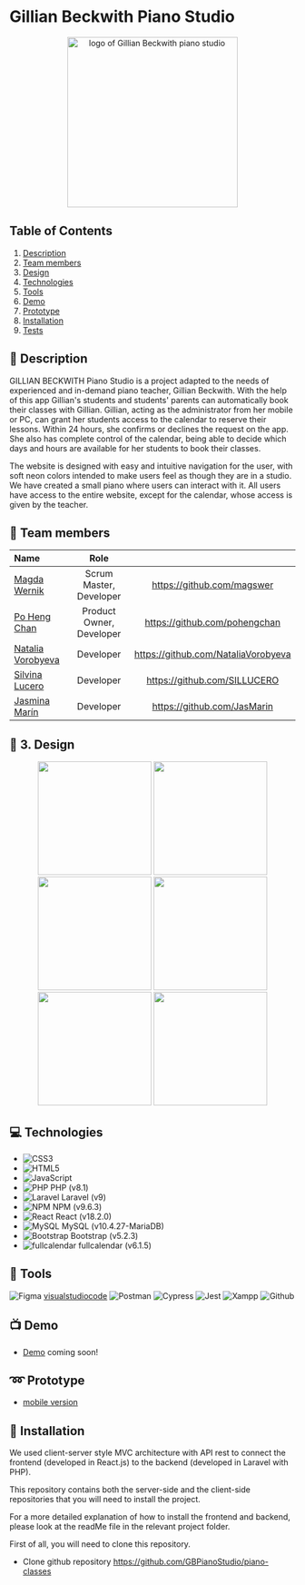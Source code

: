 # Gillian Beckwith Piano Studio
<p align="center"><img src="https://user-images.githubusercontent.com/116795553/229541862-1789a445-d53c-4031-b11e-d65990bec8d3.JPG" width="300px" alt="logo of Gillian Beckwith piano studio"></p>


## Table of Contents
1. [Description](#description) 
2. [Team members](#team-members) 
3. [Design](#design)
4. [Technologies](#technologies)
5. [Tools](#tools)
6. [Demo](#demo)
7. [Prototype](#prototype)
8. [Installation](#installation)
9. [Tests](#tests)


## :musical_keyboard: Description

<p>GILLIAN BECKWITH Piano Studio is a project adapted to the needs of experienced and in-demand piano teacher, Gillian Beckwith. With the help of this app Gillian's students and students' parents can automatically book their classes with Gillian. Gillian, acting as the administrator from her mobile or PC, can grant her students access to the calendar to reserve their lessons. Within 24 hours, she confirms or declines the request on the app. She also has complete control of the calendar, being able to decide which days and hours are available for her students to book their classes.

The website is designed with easy and intuitive navigation for the user, with soft neon colors intended to make users feel as though they are in a studio. We have created a small piano where users can interact with it. All users have access to the entire website, except for the calendar, whose access is given by the teacher.</p>


## :handshake: Team members  
  
| Name | Role | |
| :--- | :---: | :---: |
| [Magda Wernik](https://github.com/magswer) | Scrum Master, Developer | https://github.com/magswer |
| [Po Heng Chan](https://github.com/pohengchan) | Product Owner, Developer | https://github.com/pohengchan |
| [Natalia Vorobyeva](https://github.com/NataliaVorobyeva) | Developer | https://github.com/NataliaVorobyeva |
| [Silvina Lucero](https://github.com/SILLUCERO) | Developer | https://github.com/SILLUCERO |
| [Jasmina Marín](https://github.com/JasMarin) | Developer | https://github.com/JasMarin |


## :art: 3. Design

<p align="center">
<img src="https://user-images.githubusercontent.com/116795553/229556410-0b04e913-6411-416a-8bc5-c24053bd0642.JPG" height="200px">
<img src="https://user-images.githubusercontent.com/116795553/229556643-01b6d3a6-c573-4f11-814d-356c4b845bc6.JPG" height="200px">
<img src="https://user-images.githubusercontent.com/116795553/229556828-27652416-3f21-45d7-bdfb-607be3844ca0.JPG" height="200px">
<img src="https://user-images.githubusercontent.com/116795553/229557082-9b1cd85f-cd60-4601-80ad-bc1723e8a55c.JPG" height="200px">
<img src="https://user-images.githubusercontent.com/116795553/229557232-61f0c7fb-31dc-4383-b85a-79c8b81c1be0.JPG" height="200px">
<img src="https://user-images.githubusercontent.com/116795553/229557499-a272f94f-4e34-42a7-b17e-1d818469b2dc.JPG" height="200px">
</p>


## :computer: Technologies

- ![CSS3](https://img.shields.io/badge/css3-%231572B6.svg?style=for-the-badge&logo=css3&logoColor=white) 
- ![HTML5](https://img.shields.io/badge/html5-%23E34F26.svg?style=for-the-badge&logo=html5&logoColor=white)  
- ![JavaScript](https://img.shields.io/badge/javascript-%23323330.svg?style=for-the-badge&logo=javascript&logoColor=%23F7DF1E) 
- ![PHP](https://img.shields.io/badge/php-%23777BB4.svg?style=for-the-badge&logo=php&logoColor=white) PHP (v8.1) 
- ![Laravel](https://img.shields.io/badge/laravel-%23FF2D20.svg?style=for-the-badge&logo=laravel&logoColor=white)  Laravel (v9)
- ![NPM](https://img.shields.io/badge/NPM-%23000000.svg?style=for-the-badge&logo=npm&logoColor=white)  NPM (v9.6.3)
- ![React](https://img.shields.io/badge/react-%2320232a.svg?style=for-the-badge&logo=react&logoColor=%2361DAFB)  React (v18.2.0)
- ![MySQL](https://img.shields.io/badge/mysql-%2300f.svg?style=for-the-badge&logo=mysql&logoColor=white) MySQL (v10.4.27-MariaDB)
- ![Bootstrap](https://img.shields.io/badge/bootstrap-%23563D7C.svg?style=for-the-badge&logo=bootstrap&logoColor=white) Bootstrap (v5.2.3)
- ![fullcalendar](https://img.shields.io/badge/fullcalendar-%23FF2D20.svg?style=for-the-badge&logo=laravel&logoColor=white) fullcalendar (v6.1.5)

	
 ## :hammer: Tools

![Figma](https://img.shields.io/badge/figma-%23F24E1E.svg?style=for-the-badge&logo=figma&logoColor=white) [visualstudiocode](https://img.shields.io/badge/VSC-%231572B6.svg?style=for-the-badge&logo=css3&logoColor=white) ![Postman](https://img.shields.io/badge/Postman-FF6C37?style=for-the-badge&logo=postman&logoColor=white) ![Cypress](https://img.shields.io/badge/Cypress-17202C?style=for-the-badge&logo=cypress&logoColor=white) ![Jest](https://img.shields.io/badge/Jest-C21325?style=for-the-badge&logo=jest&logoColor=white)  ![Xampp](https://img.shields.io/badge/Xampp-F37623?style=for-the-badge&logo=xampp&logoColor=white) ![Github](https://img.shields.io/badge/GitHub-100000?style=for-the-badge&logo=github&logoColor=white) 


## :tv: Demo

* [Demo]() coming soon!


## :loop: Prototype

* [mobile version](https://www.figma.com/proto/pzQyEnD8Aon3GMWp1vDkoR/Piano-classes-Gillian-Beckwith?node-id=1-4&scaling=scale-down&page-id=0%3A1&starting-point-node-id=1%3A4&show-proto-sidebar=1)


## :link: Installation

We used client-server style MVC architecture with API rest to connect the frontend (developed in React.js) to the backend (developed in Laravel with PHP). 

This repository contains both the server-side and the client-side repositories that you will need to install the project. 

For a more detailed explanation of how to install the frontend and backend, please look at the readMe file in the relevant project folder.

First of all, you will need to clone this repository.

* Clone github repository https://github.com/GBPianoStudio/piano-classes

